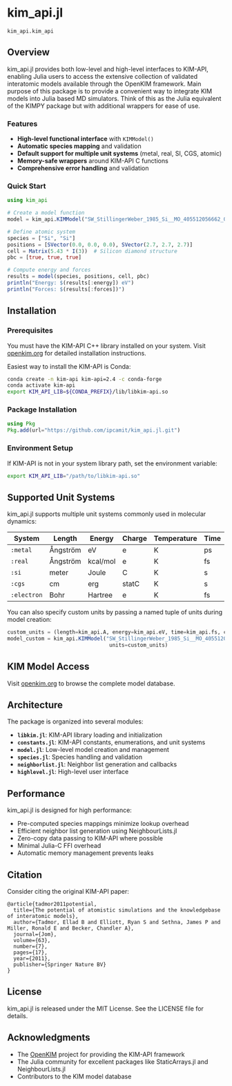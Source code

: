 # kim_api.jl

```@docs
kim_api.kim_api
```

## Overview

kim_api.jl provides both low-level and high-level interfaces to KIM-API, enabling Julia users to access the extensive collection of validated interatomic models available through the OpenKIM framework. Main purpose of this package is to provide a convenient way to integrate KIM models into Julia based MD simulators. Think of this as the Julia equivalent of the KIMPY package but with additional wrappers for ease of use.

### Features

- **High-level functional interface** with `KIMModel()`
- **Automatic species mapping** and validation
- **Default support for multiple unit systems** (metal, real, SI, CGS, atomic)
- **Memory-safe wrappers** around KIM-API C functions
- **Comprehensive error handling** and validation

### Quick Start

```julia
using kim_api

# Create a model function
model = kim_api.KIMModel("SW_StillingerWeber_1985_Si__MO_405512056662_006")

# Define atomic system
species = ["Si", "Si"]
positions = [SVector(0.0, 0.0, 0.0), SVector(2.7, 2.7, 2.7)]
cell = Matrix(5.43 * I(3))  # Silicon diamond structure
pbc = [true, true, true]

# Compute energy and forces
results = model(species, positions, cell, pbc)
println("Energy: $(results[:energy]) eV")
println("Forces: $(results[:forces])")
```

## Installation

### Prerequisites

You must have the KIM-API C++ library installed on your system. Visit [openkim.org](https://openkim.org) for detailed installation instructions.

Easiest way to install the KIM-API is Conda:

```bash
conda create -n kim-api kim-api=2.4 -c conda-forge
conda activate kim-api
export KIM_API_LIB=${CONDA_PREFIX}/lib/libkim-api.so
```

### Package Installation

```julia
using Pkg
Pkg.add(url="https://github.com/ipcamit/kim_api.jl.git")
```

### Environment Setup

If KIM-API is not in your system library path, set the environment variable:

```bash
export KIM_API_LIB="/path/to/libkim-api.so"
```

## Supported Unit Systems

kim_api.jl supports multiple unit systems commonly used in molecular dynamics:

| System     | Length   | Energy     | Charge | Temperature | Time |
|------------|----------|------------|--------|-------------|------|
| `:metal`   | Ångström | eV         | e      | K           | ps   |
| `:real`    | Ångström | kcal/mol   | e      | K           | fs   |
| `:si`      | meter    | Joule      | C      | K           | s    |
| `:cgs`     | cm       | erg        | statC  | K           | s    |
| `:electron`| Bohr     | Hartree    | e      | K           | fs   |

You can also specify custom units by passing a named tuple of units during model creation:

```julia
custom_units = (length=kim_api.A, energy=kim_api.eV, time=kim_api.fs, charge=kim_api.e, temperature=kim_api.K)
model_custom = kim_api.KIMModel("SW_StillingerWeber_1985_Si__MO_405512056662_006", 
                                 units=custom_units)
```

## KIM Model Access

Visit [openkim.org](https://openkim.org) to browse the complete model database.

## Architecture

The package is organized into several modules:

- **`libkim.jl`**: KIM-API library loading and initialization
- **`constants.jl`**: KIM-API constants, enumerations, and unit systems
- **`model.jl`**: Low-level model creation and management
- **`species.jl`**: Species handling and validation
- **`neighborlist.jl`**: Neighbor list generation and callbacks
- **`highlevel.jl`**: High-level user interface

## Performance

kim_api.jl is designed for high performance:

- Pre-computed species mappings minimize lookup overhead
- Efficient neighbor list generation using NeighbourLists.jl
- Zero-copy data passing to KIM-API where possible
- Minimal Julia-C FFI overhead
- Automatic memory management prevents leaks


## Citation

Consider citing the original KIM-API paper:
```
@article{tadmor2011potential,
  title={The potential of atomistic simulations and the knowledgebase of interatomic models},
  author={Tadmor, Ellad B and Elliott, Ryan S and Sethna, James P and Miller, Ronald E and Becker, Chandler A},
  journal={Jom},
  volume={63},
  number={7},
  pages={17},
  year={2011},
  publisher={Springer Nature BV}
}
```

## License

kim_api.jl is released under the MIT License. See the LICENSE file for details.

## Acknowledgments

- The [OpenKIM](https://openkim.org) project for providing the KIM-API framework
- The Julia community for excellent packages like StaticArrays.jl and NeighbourLists.jl
- Contributors to the KIM model database
